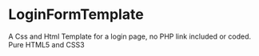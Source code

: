 # LoginFormTemplate
A Css and Html Template for a login page, no PHP link included or coded. Pure HTML5 and CSS3
